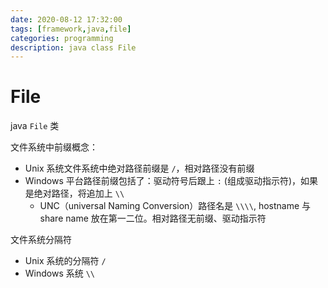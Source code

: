 ```yaml
---
date: 2020-08-12 17:32:00
tags: [framework,java,file]
categories: programming
description: java class File
---
```


# File

java `File` 类

文件系统中前缀概念：

- Unix 系统文件系统中绝对路径前缀是 `/`，相对路径没有前缀
- Windows 平台路径前缀包括了：驱动符号后跟上 `:` (组成驱动指示符)，如果是绝对路径，将追加上 `\\`
    - UNC（universal Naming Conversion）路径名是 `\\\\`, hostname 与 share name 放在第一二位。相对路径无前缀、驱动指示符

文件系统分隔符

- Unix 系统的分隔符 `/`
- Windows 系统 `\\`
